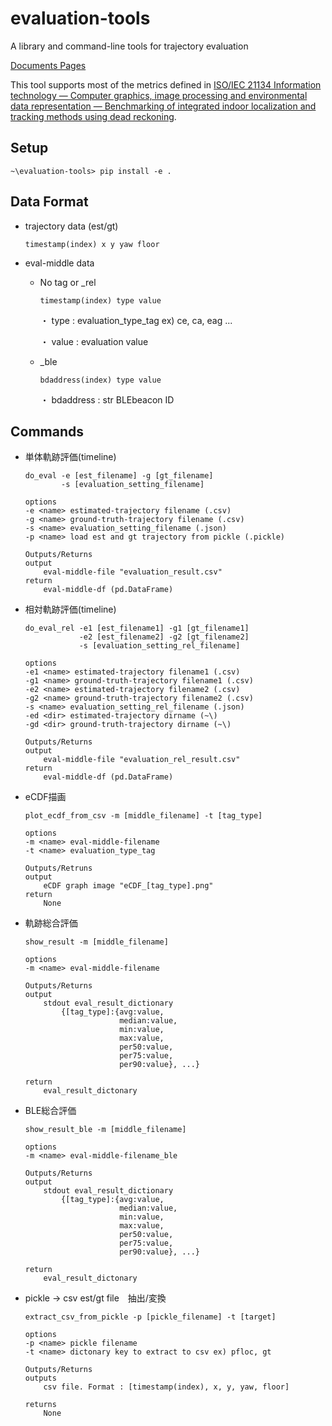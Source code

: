 # evaluation-tools
A library and command-line tools for trajectory evaluation

[Documents Pages](https://pdr-benchmark-standardization-committee.github.io/evaluation-tools_docs/)

This tool supports most of the metrics defined in [ISO/IEC 21134 Information technology — Computer graphics, image processing and environmental data representation — Benchmarking of integrated indoor localization and tracking methods using dead reckoning](https://www.iso.org/standard/86651.html).


## Setup
```~\evaluation-tools> pip install -e .```

## Data Format
- trajectory data (est/gt)

    ```timestamp(index) x y yaw floor```

- eval-middle data

    - No tag or _rel

        ```timestamp(index) type value```
    
        ・ type : evaluation_type_tag ex) ce, ca, eag ...

        ・ value : evaluation value

    - _ble

        ```bdaddress(index) type value```
        
        ・ bdaddress : str BLEbeacon ID


## Commands
- 単体軌跡評価(timeline)

    ```
    do_eval -e [est_filename] -g [gt_filename]
            -s [evaluation_setting_filename] 

    options
    -e <name> estimated-trajectory filename (.csv)
    -g <name> ground-truth-trajectory filename (.csv)
    -s <name> evaluation_setting_filename (.json)
    -p <name> load est and gt trajectory from pickle (.pickle)

    Outputs/Returns
    output
        eval-middle-file "evaluation_result.csv"
    return
        eval-middle-df (pd.DataFrame)
    ```

- 相対軌跡評価(timeline)

    ```
    do_eval_rel -e1 [est_filename1] -g1 [gt_filename1]
                -e2 [est_filename2] -g2 [gt_filename2]
                -s [evaluation_setting_rel_filename]

    options
    -e1 <name> estimated-trajectory filename1 (.csv)
    -g1 <name> ground-truth-trajectory filename1 (.csv)
    -e2 <name> estimated-trajectory filename2 (.csv)
    -g2 <name> ground-truth-trajectory filename2 (.csv)
    -s <name> evaluation_setting_rel_filename (.json)
    -ed <dir> estimated-trajectory dirname (~\)
    -gd <dir> ground-truth-trajectory dirname (~\)

    Outputs/Returns
    output
        eval-middle-file "evaluation_rel_result.csv"
    return
        eval-middle-df (pd.DataFrame)
    ```

- eCDF描画

    ```
    plot_ecdf_from_csv -m [middle_filename] -t [tag_type]

    options
    -m <name> eval-middle-filename
    -t <name> evaluation_type_tag

    Outputs/Retruns
    output 
        eCDF graph image "eCDF_[tag_type].png"
    return
        None
    ```

- 軌跡総合評価

    ```
    show_result -m [middle_filename]

    options
    -m <name> eval-middle-filename

    Outputs/Returns
    output
        stdout eval_result_dictionary
            {[tag_type]:{avg:value,
                         median:value,
                         min:value,
                         max:value,
                         per50:value,
                         per75:value,
                         per90:value}, ...}
    
    return
        eval_result_dictonary

- BLE総合評価
    ```
    show_result_ble -m [middle_filename]

    options
    -m <name> eval-middle-filename_ble

    Outputs/Returns
    output
        stdout eval_result_dictionary
            {[tag_type]:{avg:value,
                         median:value,
                         min:value,
                         max:value,
                         per50:value,
                         per75:value,
                         per90:value}, ...}
    
    return
        eval_result_dictonary
    
- pickle -> csv est/gt file　抽出/変換
    ```
    extract_csv_from_pickle -p [pickle_filename] -t [target]

    options
    -p <name> pickle filename
    -t <name> dictonary key to extract to csv ex) pfloc, gt

    Outputs/Returns
    outputs
        csv file. Format : [timestamp(index), x, y, yaw, floor]

    returns
        None

